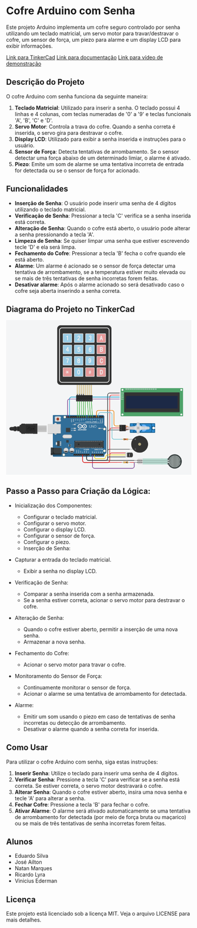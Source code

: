# Cofre Arduino com Senha

Este projeto Arduino implementa um cofre seguro controlado por senha utilizando um teclado matricial, um servo motor para travar/destravar o cofre, um sensor de força, um piezo para alarme e um display LCD para exibir informações.

[Link para TinkerCad](https://www.tinkercad.com/things/0p3mrjbs5UO-cofre-com-senha?sharecode=rLfX9kWb0t9YXx2pJH0bBSepf4ViGSyp4oy5MooGddo)
[Link para documentação](https://docs.google.com/document/d/1byeflbOtzF8z7a4TjqRabQ_38kHSlvwus4INAkZiFqA/edit?usp=drive_link)
[Link para vídeo de demonstração](https://drive.google.com/file/d/1LDDpB9sc4YgEg4EgSMm0ofxfSIG0DPZc/view?usp=sharing)

## Descrição do Projeto

O cofre Arduino com senha funciona da seguinte maneira:

1. **Teclado Matricial**: Utilizado para inserir a senha. O teclado possui 4 linhas e 4 colunas, com teclas numeradas de '0' a '9' e teclas funcionais 'A', 'B', 'C' e 'D'.
2. **Servo Motor**: Controla a trava do cofre. Quando a senha correta é inserida, o servo gira para destravar o cofre.
3. **Display LCD**: Utilizado para exibir a senha inserida e instruções para o usuário.
4. **Sensor de Força**: Detecta tentativas de arrombamento. Se o sensor detectar uma força abaixo de um determinado limiar, o alarme é ativado.
5. **Piezo**: Emite um som de alarme se uma tentativa incorreta de entrada for detectada ou se o sensor de força for acionado.

## Funcionalidades

- **Inserção de Senha**: O usuário pode inserir uma senha de 4 dígitos utilizando o teclado matricial.
- **Verificação de Senha**: Pressionar a tecla 'C' verifica se a senha inserida está correta.
- **Alteração de Senha**: Quando o cofre está aberto, o usuário pode alterar a senha pressionando a tecla 'A'.
- **Limpeza de Senha**: Se quiser limpar uma senha que estiver escrevendo tecle 'D' e ela será limpa.
- **Fechamento do Cofre**: Pressionar a tecla 'B' fecha o cofre quando ele está aberto.
- **Alarme**: Um alarme é acionado se o sensor de força detectar uma tentativa de arrombamento, se a temperatura estiver muito elevada ou se mais de três tentativas de senha incorretas forem feitas.
- **Desativar alarme**: Após o alarme acionado so será desativado caso o cofre seja aberta inserindo a senha correta.

## Diagrama do Projeto no TinkerCad

![Foto do Projeto no TinkerCad](https://github.com/eduardosdl/cofre-arduino/blob/main/digrama-tinkercad.png)

## Passo a Passo para Criação da Lógica:
- Inicialização dos Componentes:
  - Configurar o teclado matricial.
  - Configurar o servo motor.
  - Configurar o display LCD.
  - Configurar o sensor de força.
  - Configurar o piezo.
  - Inserção de Senha:

- Capturar a entrada do teclado matricial.
  - Exibir a senha no display LCD.

- Verificação de Senha:
  - Comparar a senha inserida com a senha armazenada.
  - Se a senha estiver correta, acionar o servo motor para destravar o cofre.

- Alteração de Senha:
  - Quando o cofre estiver aberto, permitir a inserção de uma nova senha.
  - Armazenar a nova senha.

- Fechamento do Cofre:
  - Acionar o servo motor para travar o cofre.

- Monitoramento do Sensor de Força:
  - Continuamente monitorar o sensor de força.
  - Acionar o alarme se uma tentativa de arrombamento for detectada.

- Alarme:
  - Emitir um som usando o piezo em caso de tentativas de senha incorretas ou detecção de arrombamento.
  - Desativar o alarme quando a senha correta for inserida.

## Como Usar

Para utilizar o cofre Arduino com senha, siga estas instruções:

1. **Inserir Senha**: Utilize o teclado para inserir uma senha de 4 dígitos.
2. **Verificar Senha**: Pressione a tecla 'C' para verificar se a senha está correta. Se estiver correta, o servo motor destravará o cofre.
3. **Alterar Senha**: Quando o cofre estiver aberto, insira uma nova senha e tecle 'A' para alterar a senha.
4. **Fechar Cofre**: Pressione a tecla 'B' para fechar o cofre.
5. **Ativar Alarme**: O alarme será ativado automaticamente se uma tentativa de arrombamento for detectada (por meio de força bruta ou maçarico) ou se mais de três tentativas de senha incorretas forem feitas.

## Alunos
- Eduardo Silva
- José Ailton
- Natan Marques
- Ricardo Lyra
- Vinicius Ederman

## Licença

Este projeto está licenciado sob a licença MIT. Veja o arquivo LICENSE para mais detalhes.

